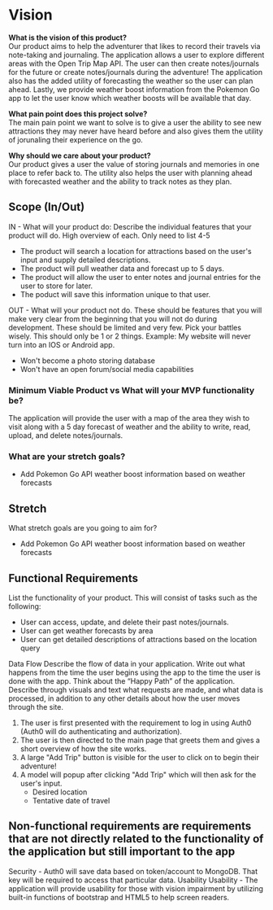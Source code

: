 # Vision

**What is the vision of this product?**  
Our product aims to help the adventurer that likes to record their travels via note-taking and journaling. The application allows a user to explore different areas with the Open Trip Map API. The user can then create notes/journals for the future or create notes/journals during the adventure! The application also has the added utility of forecasting the weather so the user can plan ahead. Lastly, we provide weather boost information from the Pokemon Go app to let the user know which weather boosts will be available that day.

**What pain point does this project solve?**  
The main pain point we want to solve is to give a user the ability to see new attractions they may never have heard before and also gives them the utility of jorunaling their experience on the go.

**Why should we care about your product?**  
Our product gives a user the value of storing journals and memories in one place to refer back to. The utility also helps the user with planning ahead with forecasted weather and the ability to track notes as they plan.

## Scope (In/Out)

IN - What will your product do: Describe the individual features that your product will do. High overview of each. Only need to list 4-5

- The product will search a location for attractions based on the user's input and supply detailed descriptions.
- The product will pull weather data and forecast up to 5 days.
- The product will allow the user to enter notes and journal entries for the user to store for later.
- The poduct will save this information unique to that user.  

OUT - What will your product not do.
These should be features that you will make very clear from the beginning that you will not do during development. These should be limited and very few. Pick your battles wisely. This should only be 1 or 2 things. Example: My website will never turn into an IOS or Android app.  

- Won't become a photo storing database
- Won't have an open forum/social media capabilities

### Minimum Viable Product vs What will your MVP functionality be?  
The application will provide the user with a map of the area they wish to visit along with a 5 day forecast of weather and the ability to write, read, upload, and delete notes/journals.

### What are your stretch goals?  
- Add Pokemon Go API weather boost information based on weather forecasts

## Stretch
What stretch goals are you going to aim for?  
- Add Pokemon Go API weather boost information based on weather forecasts

## Functional Requirements
List the functionality of your product. This will consist of tasks such as the following:

- User can access, update, and delete their past notes/journals.
- User can get weather forecasts by area
- User can get detailed descriptions of attractions based on the location query

Data Flow
Describe the flow of data in your application. Write out what happens from the time the user begins using the app to the time the user is done with the app. Think about the “Happy Path” of the application. Describe through visuals and text what requests are made, and what data is processed, in addition to any other details about how the user moves through the site.  

1. The user is first presented with the requirement to log in using Auth0 (Auth0 will do authenticating and authorization).
2. The user is then directed to the main page that greets them and gives a short overview of how the site works.
3. A large "Add Trip" button is visible for the user to click on to begin their adventure!
4. A model will popup after clicking "Add Trip" which will then ask for the user's input.
    - Desired location
    - Tentative date of travel

## Non-functional requirements are requirements that are not directly related to the functionality of the application but still important to the app

Security - Auth0 will save data based on token/account to MongoDB. That key will be required to access that particular data.
Usability
Usability - The application will provide usability for those with vision impairment by utilizing built-in functions of bootstrap and HTML5 to help screen readers.

